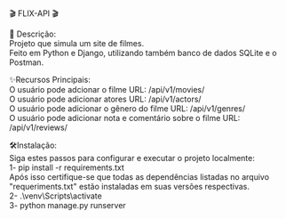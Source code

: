  
🎬 FLIX-API 🎬

🚀 Descrição:<br>
Projeto que simula um site de filmes.<br>
Feito em Python e Django, utilizando também banco de dados SQLite e o Postman.<br>

✨Recursos Principais:<br>
O usuário pode adcionar o filme URL: /api/v1/movies/<br>
O usuário pode adicionar atores URL: /api/v1/actors/<br>
O usuário pode adicionar o gênero do filme URL: /api/v1/genres/<br>
O usuário pode adicionar nota e comentário sobre o filme URL: /api/v1/reviews/<br>

🛠️Instalação:<br>
Siga estes passos para configurar e executar o projeto localmente: <br>
1- pip install -r requirements.txt<br>
Após isso certifique-se que todas as dependências listadas no arquivo "requeriments.txt" estão instaladas em suas versões respectivas.<br>
2- .\venv\Scripts\activate<br>
3- python manage.py runserver
